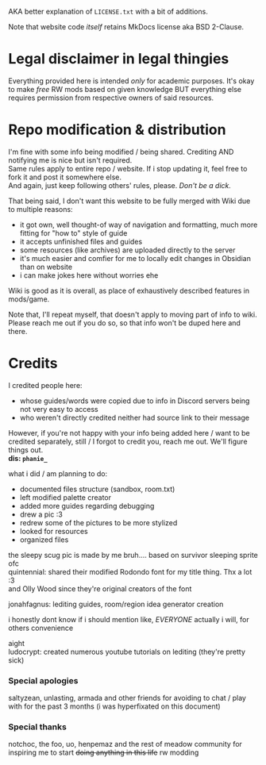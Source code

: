 AKA better explanation of `LICENSE.txt` with a bit of additions.

Note that website code *itself* retains MkDocs license aka BSD 2-Clause.
# Legal disclaimer in legal thingies
Everything provided here is intended _only_ for academic purposes. It's okay to make *free* RW mods based on given knowledge BUT everything else requires permission from respective owners of said resources.  
# Repo modification & distribution
I'm fine with some info being modified / being shared. Crediting AND notifying me is nice but isn't required.  
Same rules apply to entire repo / website. If i stop updating it, feel free to fork it and post it somewhere else.  
And again, just keep following others' rules, please. *Don't be a dick.*

That being said, I don't want this website to be fully merged with Wiki due to multiple reasons:
- it got own, well thought-of way of navigation and formatting, much more fitting for "how to" style of guide
- it accepts unfinished files and guides
- some resources (like archives) are uploaded directly to the server
- it's much easier and comfier for me to locally edit changes in Obsidian than on website
- i can make jokes here without worries ehe  

Wiki is good as it is overall, as place of exhaustively described features in mods/game.

Note that, I'll repeat myself, that doesn't apply to moving part of info to wiki. Please reach me out if you do so, so that info won't be duped here and there.

# Credits  
I credited people here:  
 - whose guides/words were copied due to info in Discord servers being not very easy to access  
 - who weren't directly credited neither had source link to their message

However, if you're not happy with your info being added here / want to be credited separately, still / I forgot to credit you, reach me out. We'll figure things out.   
**dis: `phanie_`**

what i did / am planning to do:  
- documented files structure (sandbox, room.txt)   
- left modified palette creator  
- added more guides regarding debugging  
- drew a pic :3  
- redrew some of the pictures to be more stylized  
- looked for resources  
- organized files

the sleepy scug pic is made by me bruh.... based on survivor sleeping sprite ofc  
quintennial: shared their modified Rodondo font for my title thing. Thx a lot :3  
and Olly Wood since they're original creators of the font

jonahfagnus: lediting guides, room/region idea generator creation

  
i honestly dont know if i should mention like, *EVERYONE*
actually i will, for others convenience

aight  
ludocrypt: created numerous youtube tutorials on lediting (they're pretty sick) 



### Special apologies
saltyzean, unlasting, armada and other friends for avoiding to chat / play with for the past 3 months
(i was hyperfixated on this document)

### Special thanks
notchoc, the foo, uo, henpemaz and the rest of meadow community
for inspiring me to start ~~doing anything in this life~~ rw modding
